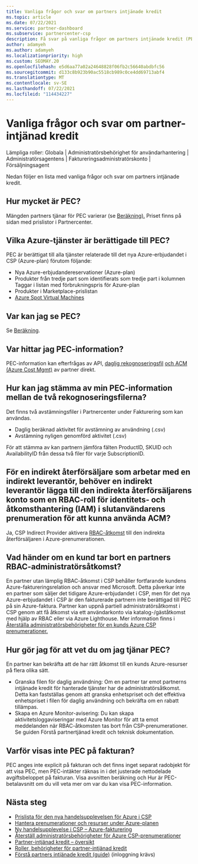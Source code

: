 ```yaml
---
title: Vanliga frågor och svar om partners intjänade kredit
ms.topic: article
ms.date: 07/22/2021
ms.service: partner-dashboard
ms.subservice: partnercenter-csp
description: Få svar på vanliga frågor om partners intjänade kredit (PEC).
author: adamyeh
ms.author: adamyeh
ms.localizationpriority: high
ms.custom: SEOMAY.20
ms.openlocfilehash: e5d6aa77a02a24648828f06fb2c56640abdbfc56
ms.sourcegitcommit: d133c8b923b90ac5518cb989c0ce4dd69713abf4
ms.translationtype: MT
ms.contentlocale: sv-SE
ms.lasthandoff: 07/22/2021
ms.locfileid: "114434227"
---
```

# <a name="frequently-asked-questions-for-partner-earned-credit"></a>Vanliga frågor och svar om partner-intjänad kredit

Lämpliga roller: Globala | Administratörsbehörighet för användarhantering | Administratörsagentens | Faktureringsadministratörskonto | Försäljningsagent

Nedan följer en lista med vanliga frågor och svar om partners intjänade kredit.

## <a name="how-much-is-pec"></a>Hur mycket är PEC?

Mängden partners tjänar för PEC varierar (se [Beräkning).](partner-earned-credit-explanation.md#calculation) Priset finns på sidan med prislistor i Partnercenter.

## <a name="what-azure-services-are-eligible-for-pec"></a>Vilka Azure-tjänster är berättigade till PEC?

PEC är berättigat till alla tjänster relaterade till det nya Azure-erbjudandet i CSP (Azure-plan) förutom följande: 
- Nya Azure-erbjudandereservationer (Azure-plan)
- Produkter från tredje part som identifierats som tredje part i kolumnen Taggar i listan med förbrukningspris för Azure-plan
- Produkter i Marketplace-prislistan
- [Azure Spot Virtual Machines](https://partner.microsoft.com/resources/collection/azure-spot-in-csp#/)

## <a name="where-can-i-see-pec"></a>Var kan jag se PEC?

Se [Beräkning](partner-earned-credit-explanation.md#calculation).

## <a name="where-can-i-find-pec-details"></a>Var hittar jag PEC-information?

PEC-information kan efterfrågas av API, [daglig rekognoseringsfil](partner-earned-credit-explanation.md#calculation) [och ACM (Azure Cost Mgmt)](partner-earned-credit-explanation.md#azure-cost-management-and-pec) av partner direkt.

## <a name="how-can-i-reconcile-my-pec-information-across-the-two-recon-files"></a>Hur kan jag stämma av min PEC-information mellan de två rekognoseringsfilerna?

Det finns två avstämningsfiler i Partnercenter under Fakturering som kan användas.

- Daglig beräknad aktivitet för avstämning av användning (.csv)
- Avstämning nyligen genomförd aktivitet (.csv)

För att stämma av kan partnern jämföra fälten ProductID, SKUID och AvailabilityID från dessa två filer för varje SubscriptionID.

## <a name="for-an-indirect-reseller-working-with-an-indirect-provider-does-an-indirect-provider-need-to-add-the-indirect-resellers-account-as-an-rbac-identity-and-access-management-iam-role-to-the-end-customers-subscription-in-order-to-utilize-acm"></a>För en indirekt återförsäljare som arbetar med en indirekt leverantör, behöver en indirekt leverantör lägga till den indirekta återförsäljarens konto som en RBAC-roll för identitets- och åtkomsthantering (IAM) i slutanvändarens prenumeration för att kunna använda ACM?

Ja, CSP Indirect Provider aktivera [RBAC-åtkomst](/azure/role-based-access-control/overview) till den indirekta återförsäljaren i Azure-prenumerationen.

## <a name="what-happens-if-a-customer-removes-a-partners-rbac-admin-access"></a>Vad händer om en kund tar bort en partners RBAC-administratörsåtkomst?

En partner utan lämplig RBAC-åtkomst i CSP behåller fortfarande kundens Azure-faktureringsrelation och ansvar med Microsoft. Detta påverkar inte en partner som säljer det tidigare Azure-erbjudandet i CSP, men för det nya Azure-erbjudandet i CSP är den fakturerade partnern inte berättigad till PEC på sin Azure-faktura. Partner kan uppnå partiell administratörsåtkomst i CSP genom att få åtkomst via ett användarkonto via katalog-/gäståtkomst med hjälp av RBAC eller via Azure Lighthouse. Mer information finns i [Återställa administratörsbehörigheter för en kunds Azure CSP prenumerationer.](revoke-reinstate-csp.md)

## <a name="how-do-i-know-if-im-earning-pec"></a>Hur gör jag för att vet du om jag tjänar PEC?

En partner kan bekräfta att de har rätt åtkomst till en kunds Azure-resurser på flera olika sätt.

- Granska filen för daglig användning: Om en partner tar emot partnerns intjänade kredit för hanterade tjänster har de administratörsåtkomst. Detta kan fastställas genom att granska enhetspriset och det effektiva enhetspriset i filen för daglig användning och bekräfta om en rabatt tillämpas.
- Skapa en Azure Monitor-avisering: [](/azure/azure-monitor/platform/alerts-activity-log) Du kan skapa aktivitetsloggaviseringar med Azure Monitor för att ta emot meddelanden när RBAC-åtkomsten tas bort från CSP-prenumerationer. Se guiden Förstå partnertjänad kredit och teknisk dokumentation.

## <a name="why-dont-i-see-pec-on-the-invoice"></a>Varför visas inte PEC på fakturan?

PEC anges inte explicit på fakturan och det finns inget separat radobjekt för att visa PEC, men PEC-intäkter räknas in i det justerade nettodelade avgiftsbeloppet på fakturan. Visa avsnitten beräkning och Hur är PEC-betalavsnitt om du vill veta mer om var du kan visa PEC-information.

## <a name="next-steps"></a>Nästa steg

- [Prislista för den nya handelsupplevelsen för Azure i CSP](azure-plan-price-list.md)
- [Hantera prenumerationer och resurser under Azure-planen](azure-plan-manage.md)
- [Ny handelsupplevelse i CSP – Azure-fakturering](azure-plan-billing.md)
- [Återställ administratörsbehörigheter för Azure CSP-prenumerationer](revoke-reinstate-csp.md)
- [Partner-intjänad kredit – översikt](partner-earned-credit.md)
- [Roller, behörigheter för partner-intjänad kredit](azure-roles-perms-pec.md)
- [Förstå partners intjänade kredit (guide)](https://partner.microsoft.com/resources/detail/understanding-partner-earned-credit-pdf) (inloggning krävs)
